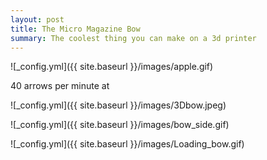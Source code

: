 ```yaml
---
layout: post
title: The Micro Magazine Bow
summary: The coolest thing you can make on a 3d printer
---
```


![_config.yml]({{ site.baseurl }}/images/apple.gif)

40 arrows per minute at 

<!-- Import the component -->
<script type="module" src="https://unpkg.com/@google/model-viewer/dist/model-viewer.js"></script>
<script nomodule src="https://unpkg.com/@google/model-viewer/dist/model-viewer-legacy.js"></script>

<!-- Use it like any other HTML element -->
<model-viewer src="/images/Combined3Dbow.glb" style="width:500px; height:500px;" auto-rotate camera-controls camera-orbit="180deg 30deg 105%"></model-viewer>

![_config.yml]({{ site.baseurl }}/images/3Dbow.jpeg)

![_config.yml]({{ site.baseurl }}/images/bow_side.gif)

![_config.yml]({{ site.baseurl }}/images/Loading_bow.gif)
